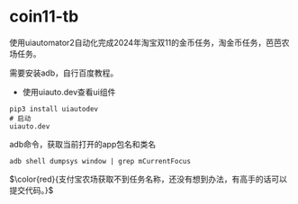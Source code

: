 # coin11-tb
使用uiautomator2自动化完成2024年淘宝双11的金币任务，淘金币任务，芭芭农场任务。

需要安装adb，自行百度教程。

* 使用uiauto.dev查看ui组件
```
pip3 install uiautodev
# 启动
uiauto.dev
```

adb命令，获取当前打开的app包名和类名
```shell
adb shell dumpsys window | grep mCurrentFocus
```

$\color{red}{支付宝农场获取不到任务名称，还没有想到办法，有高手的话可以提交代码。}$
